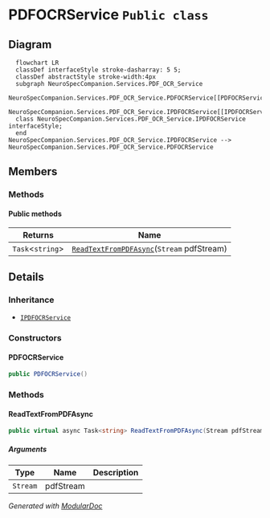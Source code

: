 # PDFOCRService `Public class`

## Diagram
```mermaid
  flowchart LR
  classDef interfaceStyle stroke-dasharray: 5 5;
  classDef abstractStyle stroke-width:4px
  subgraph NeuroSpecCompanion.Services.PDF_OCR_Service
  NeuroSpecCompanion.Services.PDF_OCR_Service.PDFOCRService[[PDFOCRService]]
  NeuroSpecCompanion.Services.PDF_OCR_Service.IPDFOCRService[[IPDFOCRService]]
  class NeuroSpecCompanion.Services.PDF_OCR_Service.IPDFOCRService interfaceStyle;
  end
NeuroSpecCompanion.Services.PDF_OCR_Service.IPDFOCRService --> NeuroSpecCompanion.Services.PDF_OCR_Service.PDFOCRService
```

## Members
### Methods
#### Public  methods
| Returns | Name |
| --- | --- |
| `Task`&lt;`string`&gt; | [`ReadTextFromPDFAsync`](#readtextfrompdfasync)(`Stream` pdfStream) |

## Details
### Inheritance
 - [
`IPDFOCRService`
](./neurospeccompanionservicespdf_ocr_service-IPDFOCRService)

### Constructors
#### PDFOCRService
```csharp
public PDFOCRService()
```

### Methods
#### ReadTextFromPDFAsync
```csharp
public virtual async Task<string> ReadTextFromPDFAsync(Stream pdfStream)
```
##### Arguments
| Type | Name | Description |
| --- | --- | --- |
| `Stream` | pdfStream |   |

*Generated with* [*ModularDoc*](https://github.com/hailstorm75/ModularDoc)
